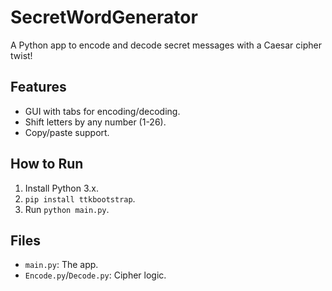 # SecretWordGenerator
A Python app to encode and decode secret messages with a Caesar cipher twist!

## Features
- GUI with tabs for encoding/decoding.
- Shift letters by any number (1-26).
- Copy/paste support.

## How to Run
1. Install Python 3.x.
2. `pip install ttkbootstrap`.
3. Run `python main.py`.

## Files
- `main.py`: The app.
- `Encode.py`/`Decode.py`: Cipher logic.
